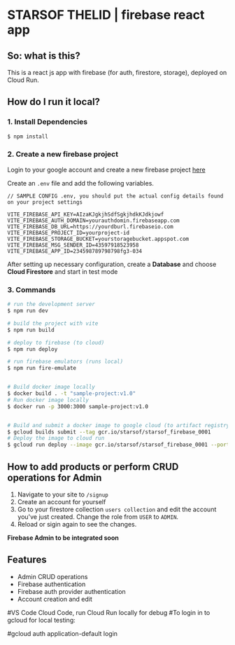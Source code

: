 # STARSOF THELID | firebase react app
## So: what is this?
This is a react js app with firebase (for auth, firestore, storage), deployed on Cloud Run.

## How do I run it local?

### 1. Install Dependencies
```sh
$ npm install
```

### 2. Create a new firebase project
Login to your google account and create a new firebase project [here](https://console.firebase.google.com/u/0/)

Create an `.env` file and add the following variables.

```
// SAMPLE CONFIG .env, you should put the actual config details found on your project settings

VITE_FIREBASE_API_KEY=AIzaKJgkjhSdfSgkjhdkKJdkjowf
VITE_FIREBASE_AUTH_DOMAIN=yourauthdomin.firebaseapp.com
VITE_FIREBASE_DB_URL=https://yourdburl.firebaseio.com
VITE_FIREBASE_PROJECT_ID=yourproject-id
VITE_FIREBASE_STORAGE_BUCKET=yourstoragebucket.appspot.com
VITE_FIREBASE_MSG_SENDER_ID=43597918523958
VITE_FIREBASE_APP_ID=234598789798798fg3-034

``` 

After setting up necessary configuration,
create a **Database** and choose **Cloud Firestore** and start in test mode

### 3. Commands
```sh 
# run the development server
$ npm run dev

# build the project with vite
$ npm run build

# deploy to firebase (to cloud)
$ npm run deploy

# run firebase emulators (runs local)
$ npm run fire-emulate


# Build docker image locally
$ docker build . -t "sample-project:v1.0"
# Run docker image locally
$ docker run -p 3000:3000 sample-project:v1.0


# Build and submit a docker image to google cloud (to artifact registry)
$ gcloud builds submit --tag gcr.io/starsof/starsof_firebase_0001
# Deploy the image to cloud run
$ gcloud run deploy --image gcr.io/starsof/starsof_firebase_0001 --port=3000


```

## How to add products or perform CRUD operations for Admin
1. Navigate to your site to `/signup`
2. Create an account for yourself
3. Go to your firestore collection `users collection` and edit the account you've just created. Change the role from `USER` to `ADMIN`.
4. Reload or sigin again to see the changes. 

**Firebase Admin to be integrated soon**

## Features

* Admin CRUD operations
* Firebase authentication
* Firebase auth provider authentication
* Account creation and edit








#VS Code Cloud Code, run Cloud Run locally for debug
#To login in to gcloud for local testing:

#gcloud auth application-default login
